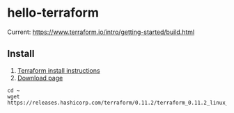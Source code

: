 # hello-terraform

Current: https://www.terraform.io/intro/getting-started/build.html


## Install

1. [Terraform install instructions](https://www.terraform.io/intro/getting-started/install.html)
1. [Download page](https://www.terraform.io/downloads.html)

```console
cd ~
wget https://releases.hashicorp.com/terraform/0.11.2/terraform_0.11.2_linux_amd64.zip

```